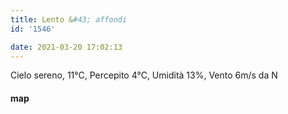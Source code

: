 ```yaml
---
title: Lento &#43; affondi
id: '1546'

date: 2021-03-20 17:02:13
---
```


Cielo sereno, 11°C, Percepito 4°C, Umidità 13%, Vento 6m/s da N

<!-- ![image](/images/2021/08/20210320-activity-map_hu5e9f7d83e1029017773ba8d3c621f86a_93380_700x0_resize_box_3.png) -->

#### map
